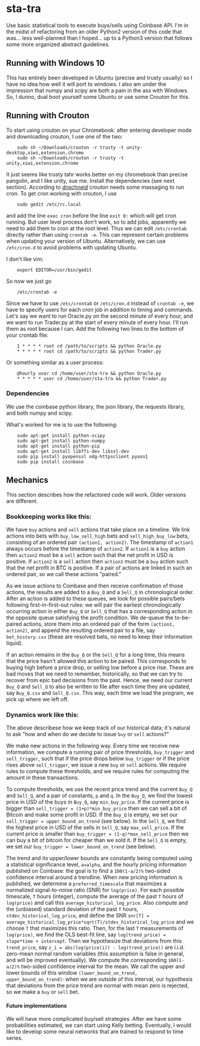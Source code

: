 # sta-tra
Use basic statistical tools to execute buys/sells using Coinbase API. I'm in the midst of refactoring from an older Python2 version of this code that was... less well-planned than I hoped... up to a Python3 version that follows some more organized abstract guidelines.

## Running with Windows 10

This has entirely been developed in Ubuntu (precise and trusty usually) so I have no idea how well it will port to windows. I also am under the impression that numpy and scipy are both a pain in the ass with Windows. So, I dunno, dual boot yourself some Ubuntu or use some Crouton for this.

## Running with Crouton

To start using crouton on your Chromebook: after entering developer mode and downloading crouton, I use one of the two:

        sudo sh ~/Downloads/crouton -r trusty -t unity-desktop,xiwi,extension,chrome
        sudo sh ~/Downloads/crouton -r trusty -t unity,xiwi,extension,chrome
        
It just seems like trusty tahr works better on my chromebook than precise pangolin, and I like unity, sue me. Install the dependencies (see next section). According to [dnschneid](https://github.com/dnschneid/crouton/wiki/Setting-Up-Cron-Job) crouton needs some massaging to run cron. To get cron working with crouton, I use 

        sudo gedit /etc/rc.local

and add the line `exec cron` before the line `exit 0:` which will get cron running. But user level process don't work, so to add jobs, apparently we need to add them to cron at the root level. Thus we can edit `/etc/crontab` directly rather than using `crontab -e`. This can represent certain problems when updating your version of Ubuntu. Alternatively, we can use `/etc/cron.d` to avoid problems with updating Ubuntu.

I don't like vim:

        export EDITOR=/usr/bin/gedit

So now we just go 

        /etc/crontab -e 

Since we have to use `/etc/crontab` or `/etc/cron.d` instead of `crontab -e`, we have to specify users for each cron job in addition to timing and commands.  Let's say we want to run Oracle.py on the second minute of every hour, and we want to run Trader.py at the start of every minute of every hour. I'll run them as root because I can. Add the following two lines to the bottom of your crontab file:

        1 * * * * root cd /path/to/scripts && python Oracle.py
        * * * * * root cd /path/to/scripts && python Trader.py
        
Or something similar as a user process:

        @hourly user cd /home/user/sta-tra && python Oracle.py
        * * * * * user cd /home/user/sta-tra && python Trader.py

### Dependencies

We use the coinbase python library, the json library, the requests library, and both numpy and scipy.

What's worked for me is to use the following:

        sudo apt-get install python-scipy
        sudo apt-get install python-numpy
        sudo apt-get install python-pip
        sudo apt-get install libffi-dev libssl-dev
        sudo pip install pyopenssl ndg-httpsclient pyasn1
        sudo pip install coinbase

## Mechanics

This section describes how the refactored code will work. Older versions are different.

### Bookkeeping works like this: 

We have `buy` actions and `sell` actions that take place on a timeline. We link actions into bets with `buy_low_sell_high` bets and `sell_high_buy_low` bets, consisting of an ordered pair `(action1, action2)`. The timestamp of `action1` always occurs before the timestamp of `action2`. If `action1` is a `buy` action then `action2` must be a `sell` action such that the net profit in USD is positive. If `action2` is a `sell` action then `action1` must be a `buy` action such that the net profit in BTC is positive. If a pair of actions are linked in such an ordered pair, so we call these actions "paired."

As we issue actions to Coinbase and then receive confirmation of those actions, the results are added to a `Buy_Q` and a `Sell_Q` in chronological order. After an action is added to these queues, we look for possible pairs/bets following first-in-first-out rules: we will pair the earliest chronologically occurring action in either `Buy_Q` or `Sell_Q` that has a corresponding action in the opposite queue satisfying the profit condition. We de-queue the to-be-paired actions, store them into an ordered pair of the form `(action1, action2)`, and append the resulting ordered pair to a file, say `bet_history.csv` (these are resolved bets, no need to keep their information liquid).

If an action remains in the `Buy_Q` or the `Sell_Q` for a long time, this means that the price hasn't allowed this action to be paired. This corresponds to buying high before a price drop, or selling low before a price rise. These are bad moves that we need to remember, historically, so that we can try to recover from epic bad decisions from the past. Hence, we need our current `Buy_Q` and `Sell_Q` to also be written to file after each time they are updated, say `Buy_Q.csv` and `Sell_Q.csv`. This way, each time we load the program, we pick up where we left off.

### Dynamics work like this: 

The above describese how we keep track of our historical data; it's natural to ask "how and when do we decide to issue `buy` or `sell` actions?"

We make new actions in the following way. Every time we receive new information, we compute a running pair of price thresholds, `buy_trigger` and `sell_trigger`, such that if the price drops below `buy_trigger` or if the price rises above `sell_trigger`, we issue a new `buy` or `sell` actions. We require rules to compute these thresholds, and we require rules for computing the amount in these transactions. 

To compute thresholds, we use the recent price trend and the current `Buy_Q` and `Sell_Q`, and a pair of constants, `p` and `q`. In the `Buy_Q`, we find the lowest price in USD of the buys in `Buy_Q`, say `min_buy_price`. If the current price is bigger than `sell_trigger = (1+p)*min_buy_price` then we can sell a bit of Bitcoin and make some profit in USD. If the `Buy_Q` is empty, we set our `sell_trigger = upper_bound_on_trend` (see below).  In the `Sell_Q`, we find the highest price in USD of the sells in `Sell_Q`, say `max_sell_price`. If the current price is smaller than `buy_trigger = (1-q)*max_sell_price` then we can buy a bit of bitcoin for cheaper than we sold it. If the `Sell_Q` is empty, we set our `buy_trigger = lower_bound_on_trend` (see below).

The trend and its upper/lower bounds are constantly being computed using a statistical significance level, `a=alpha`, and the hourly pricing information published on Coinbase: the goal is to find a `100(1-a/2)%` two-sided confidence interval around a trendline. When new pricing information is published, we determine a `preferred_timescale` that maximizes a normalized signal-to-noise ratio (SNR) for `log(price)`. For each possible timescale, `T` hours (integer), compute the average of the past `T` hours of `log(price)` and call this `average_historical_log_price`. Also compute and the (unbiased) standard deviation of the past `T` hours, `stdev_historical_log_price`, and define the SNR `snr[T] = average_historical_log_price*sqrt(T)/stdev_historical_log_price` and we choose `T` that maximizes this ratio. Then, for the last `T` measurements of `log(price)`, we find the OLS best-fit line, say `log(trend_price) = slope*time + intercept`. Then we hypothesize that deviations from this `trend_price`, say `z_i = abs(log(price(i)) - log(trend_price))` are i.i.d. zero-mean normal random variables (this assumption is false in general, and will be improved eventually). We compute the corresponding `100(1-a/2)%` two-sided confidence interval for the mean. We call the upper and lower bounds of this window `(lower_bound_on_trend, upper_bound_on_trend)`: when we are outside of this interval, our hypothesis that deviations from the price trend are normal with mean zero is rejected, so we make a `buy` or `sell` bet. 


#### Future implementations 

We will have more complicated buy/sell strategies. After we have some probabilities estimated, we can start using Kelly betting. Eventually, I would like to develop some neural networks that are trained to respond to time series.
